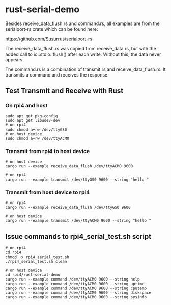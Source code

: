 # rust-serial-demo

Besides receive_data_flush.rs and command.rs, all examples are from the 
serialport-rs crate which can be found here: 

https://github.com/Susurrus/serialport-rs

The receive_data_flush.rs was copied from receive_data.rs, but with 
the added call to io::stdio::flush() after each write. Without
this, the data never appears.

The command.rs is a combination of transmit.rs and receive_data_flush.rs.
It transmits a command and receives the response. 

## Test Transmit and Receive with Rust

### On rpi4 and host
```
sudo apt get pkg-config
sudo apt get libudev-dev
# on rpi4
sudo chmod a+rw /dev/ttyGS0 
# on host device
sudo chmod a+rw /dev/ttyACM0
```

### Transmit from rpi4 to host device
```
# on host device
cargo run --example receive_data_flush /dev/ttyACM0 9600
```
```
# on rpi4
cargo run --example transmit /dev/ttyGS0 9600 --string "hello "
```

### Transmit from host device to rpi4
```
# on rpi4
cargo run --example receive_data_flush /dev/ttyGS0 9600
```
```
# on host device
cargo run --example transmit /dev/ttyACM0 9600 --string "hello "
```

## Issue commands to rpi4_serial_test.sh script
```
# on rpi4
cd rpi4
chmod +x rpi4_serial_test.sh
./rpi4_serial_test.sh clean
```
```
# on host device
cd rpi4/rust-serial-demo
cargo run --example command /dev/ttyACM0 9600 --string help
cargo run --example command /dev/ttyACM0 9600 --string uptime
cargo run --example command /dev/ttyACM0 9600 --string cputemp
cargo run --example command /dev/ttyACM0 9600 --string diskspace
cargo run --example command /dev/ttyACM0 9600 --string sysinfo
```
